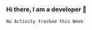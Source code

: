 ### Hi there, I am a developer 👋

<!--START_SECTION:waka-->
```text
No Activity tracked this Week
```
<!--END_SECTION:waka-->

